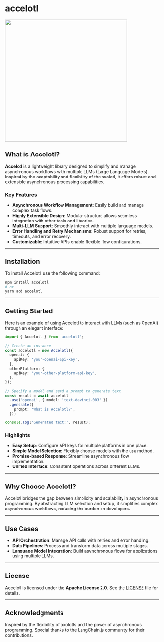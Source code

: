 # accelotl

<div align="left"><img width="400px" src="https://github.com/user-attachments/assets/79eb178f-617e-4b7a-a262-1cf37cffdf2a"></div>

## What is Accelotl?

**Accelotl** is a lightweight library designed to simplify and manage asynchronous workflows with multiple LLMs (Large Language Models). Inspired by the adaptability and flexibility of the axolotl, it offers robust and extensible asynchronous processing capabilities.

### Key Features

- **Asynchronous Workflow Management**: Easily build and manage complex task flows.
- **Highly Extensible Design**: Modular structure allows seamless integration with other tools and libraries.
- **Multi-LLM Support**: Smoothly interact with multiple language models.
- **Error Handling and Retry Mechanisms**: Robust support for retries, timeouts, and error recovery.
- **Customizable**: Intuitive APIs enable flexible flow configurations.

---

## Installation

To install Accelotl, use the following command:

```bash
npm install accelotl
# or
yarn add accelotl
```

---

## Getting Started

Here is an example of using Accelotl to interact with LLMs (such as OpenAI) through an elegant interface:

```typescript
import { Accelotl } from 'accelotl';

// Create an instance
const accelotl = new Accelotl({
  openai: {
    apiKey: 'your-openai-api-key',
  },
  otherPlatform: {
    apiKey: 'your-other-platform-api-key',
  },
});

// Specify a model and send a prompt to generate text
const result = await accelotl
  .use('openai', { model: 'text-davinci-003' })
  .generate({
    prompt: 'What is Accelotl?',
  });

console.log('Generated text:', result);
```

### Highlights

- **Easy Setup**: Configure API keys for multiple platforms in one place.
- **Simple Model Selection**: Flexibly choose models with the `use` method.
- **Promise-based Response**: Streamline asynchronous flow implementation.
- **Unified Interface**: Consistent operations across different LLMs.

---

## Why Choose Accelotl?

Accelotl bridges the gap between simplicity and scalability in asynchronous programming. By abstracting LLM selection and setup, it simplifies complex asynchronous workflows, reducing the burden on developers.

---

## Use Cases

- **API Orchestration**: Manage API calls with retries and error handling.
- **Data Pipelines**: Process and transform data across multiple stages.
- **Language Model Integration**: Build asynchronous flows for applications using multiple LLMs.

---

## License

Accelotl is licensed under the **Apache License 2.0**. See the [LICENSE](./LICENSE) file for details.

---

## Acknowledgments

Inspired by the flexibility of axolotls and the power of asynchronous programming. Special thanks to the LangChain.js community for their contributions.


